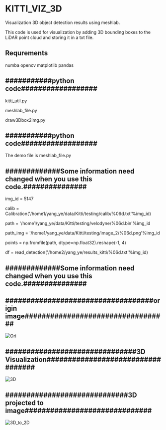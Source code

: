 # KITTI_VIZ_3D
Visualization 3D object detection results using meshlab.

This code is used for visualization by adding 3D bounding boxes to the LiDAR point cloud and storing it in a txt file.

## Requrements
numba
opencv
matplotlib
pandas
## ###########python code##################

kitti_util.py

meshlab_file.py

draw3Dbox2img.py

## ###########python code##################



The demo file is meshlab_file.py

## #############Some information need changed when you use this code.###############


img_id = 5147

calib = Calibration('/home1/yang_ye/data/Kitti/testing/calib/%06d.txt'%img_id)

path = '/home1/yang_ye/data/Kitti/testing/velodyne/%06d.bin'%img_id

path_img = '/home1/yang_ye/data/Kitti/testing/image_2/%06d.png'%img_id

points = np.fromfile(path, dtype=np.float32).reshape(-1, 4)

df = read_detection('/home2/yang_ye/results_kitti/%06d.txt'%img_id)

## #############Some information need changed when you use this code.###############

## ###################################origin image##################################
![Ori](https://github.com/yeyang1021/KITTI_VIZ_3D/blob/master/005147.png)

## ###############################3D Visualization##################################

![3D](https://github.com/yeyang1021/KITTI_VIZ_3D/blob/master/snapshot_514700.png)


## #############################3D projected to image##############################
![3D_to_2D](https://github.com/yeyang1021/KITTI_VIZ_3D/blob/master/5147_img.png)

